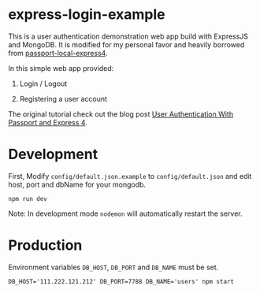 # express-login-example

This is a user authentication demonstration web app build with ExpressJS and MongoDB. It is modified for my personal favor and heavily borrowed from [passport-local-express4](https://github.com/mjhea0/passport-local-express4).

In this simple web app provided:

1. Login / Logout

2. Registering a user account


The original tutorial check out the blog post [User Authentication With Passport and Express 4](http://mherman.org/blog/2015/01/31/local-authentication-with-passport-and-express-4/).


# Development

First, Modify `config/default.json.example` to `config/default.json` and edit host, port and dbName for your mongodb.

```
npm run dev
```

Note: In development mode `nodemon` will automatically restart the server.

# Production

Environment variables `DB_HOST`, `DB_PORT` and `DB_NAME` must be set.

```
DB_HOST='111.222.121.212' DB_PORT=7788 DB_NAME='users' npm start
```
